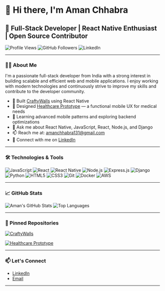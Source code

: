 # 👋 Hi there, I'm Aman Chhabra

## 🚀 Full-Stack Developer | React Native Enthusiast | Open Source Contributor

![Profile Views](https://komarev.com/ghpvc/?username=a123m&style=flat-square)
![GitHub Followers](https://img.shields.io/github/followers/a123m?style=social)
![LinkedIn](https://img.shields.io/badge/LinkedIn-aman%20chhabra-blue?logo=linkedin&style=flat-square)

---

### 🧑‍💻 About Me

I'm a passionate full-stack developer from India with a strong interest in building scalable and efficient web and mobile applications. I enjoy working with modern technologies and continuously strive to improve my skills and contribute to the developer community.

- 📱 Built [CraftyWalls](https://github.com/a123m/CraftyWalls) using React Native  
- 🏥 Designed [Healthcare Prototype](https://github.com/a123m/healthcare-prototype) — a functional mobile UX for medical needs  
- 🌱 Learning advanced mobile patterns and exploring backend optimizations  
- 💬 Ask me about React Native, JavaScript, React, Node.js, and Django  
- 📫 Reach me at: amanchhabra131@gmail.com  
- 💼 Connect with me on [LinkedIn](https://www.linkedin.com/in/amanchhabra131/)

---

### 🛠️ Technologies & Tools

![JavaScript](https://img.shields.io/badge/-JavaScript-black?logo=javascript)
![React](https://img.shields.io/badge/-React-black?logo=react)
![React Native](https://img.shields.io/badge/-React%20Native-black?logo=react)
![Node.js](https://img.shields.io/badge/-Node.js-black?logo=node.js)
![Express.js](https://img.shields.io/badge/-Express.js-black?logo=express)
![Django](https://img.shields.io/badge/-Django-black?logo=django)
![Python](https://img.shields.io/badge/-Python-black?logo=python)
![HTML5](https://img.shields.io/badge/-HTML5-black?logo=html5)
![CSS3](https://img.shields.io/badge/-CSS3-black?logo=css3)
![Git](https://img.shields.io/badge/-Git-black?logo=git)
![Docker](https://img.shields.io/badge/-Docker-black?logo=docker)
![AWS](https://img.shields.io/badge/-AWS-black?logo=amazon-aws)

---

### 📈 GitHub Stats

![Aman's GitHub Stats](https://github-readme-stats.vercel.app/api?username=a123m&show_icons=true&theme=radical)
![Top Languages](https://github-readme-stats.vercel.app/api/top-langs/?username=a123m&layout=compact&theme=radical)

---

### 📌 Pinned Repositories

[![CraftyWalls](https://github-readme-stats.vercel.app/api/pin/?username=a123m&repo=CraftyWalls&theme=radical)](https://github.com/a123m/CraftyWalls)

[![Healthcare Prototype](https://github-readme-stats.vercel.app/api/pin/?username=a123m&repo=healthcare-prototype&theme=radical)](https://github.com/a123m/healthcare-prototype)

---

### 📫 Let's Connect

- [LinkedIn](https://www.linkedin.com/in/amanchhabra131/)
- [Email](mailto:amanchhabra131@gmail.com)

---
